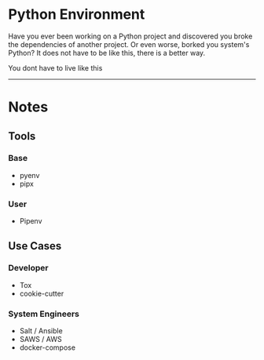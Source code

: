 # Python Environment

Have you ever been working on a Python project and discovered you broke the dependencies of another project. Or even worse, borked you system's Python? It does not have to be like this, there is a better way.

You dont have to live like this


---
# Notes

## Tools
### Base
* pyenv
* pipx
### User
* Pipenv

## Use Cases
### Developer
* Tox
* cookie-cutter
### System Engineers
* Salt / Ansible
* SAWS / AWS
* docker-compose
<!--stackedit_data:
eyJoaXN0b3J5IjpbOTYxODY2Njk3LDY5NzI5ODMxMV19
-->